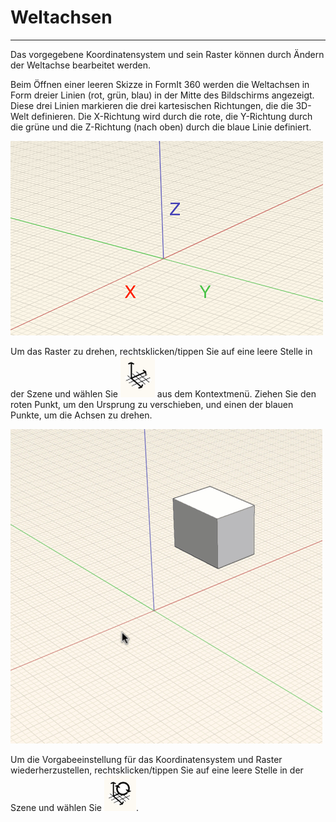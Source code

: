 

# Weltachsen

---

Das vorgegebene Koordinatensystem und sein Raster können durch Ändern der Weltachse bearbeitet werden.

Beim Öffnen einer leeren Skizze in FormIt 360 werden die Weltachsen in Form dreier Linien (rot, grün, blau) in der Mitte des Bildschirms angezeigt. Diese drei Linien markieren die drei kartesischen Richtungen, die die 3D-Welt definieren. Die X-Richtung wird durch die rote, die Y-Richtung durch die grüne und die Z-Richtung (nach oben) durch die blaue Linie definiert.

![](Images/GUID-2071F7B8-9E72-46C8-B37A-5D823E17515B-low.png)

Um das Raster zu drehen, rechtsklicken/tippen Sie auf eine leere Stelle in der Szene und wählen Sie ![](Images/GUID-D035D02F-480D-44A2-AE80-4B4FBF3A6117-low.png) aus dem Kontextmenü. Ziehen Sie den roten Punkt, um den Ursprung zu verschieben, und einen der blauen Punkte, um die Achsen zu drehen.

![](Images/GUID-35918BD8-0867-423B-A6E6-A4960F6D6DD8-low.gif)

Um die Vorgabeeinstellung für das Koordinatensystem und Raster wiederherzustellen, rechtsklicken/tippen Sie auf eine leere Stelle in der Szene und wählen Sie ![](Images/GUID-EB26F44B-70B2-404A-8A7C-57D094D888C3-low.png).

